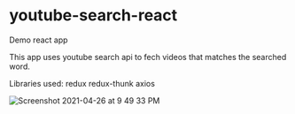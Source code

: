 # youtube-search-react
Demo react app

This app uses youtube search api to fech videos that matches the searched word.

Libraries used: redux redux-thunk axios

![Screenshot 2021-04-26 at 9 49 33 PM](https://user-images.githubusercontent.com/4739060/116120682-6fe20a00-a6dd-11eb-8d78-bc5645db3390.png)

